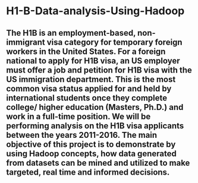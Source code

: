 # H1-B-Data-analysis-Using-Hadoop
## The H1B is an employment-based, non-immigrant visa category for temporary foreign workers in the United States. For a foreign national to apply for H1B visa, an US employer must offer a job and petition for H1B visa with the US immigration department. This is the most common visa status applied for and held by international students once they complete college/ higher education (Masters, Ph.D.) and work in a full-time position. We will be performing analysis on the H1B visa applicants between the years 2011-2016. The main objective of this project is to demonstrate by using Hadoop concepts, how data generated from datasets can be mined and utilized to make targeted, real time and informed decisions.
